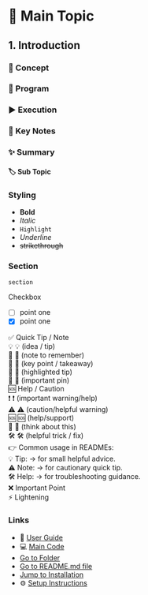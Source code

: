 


# 🚀 Main Topic

## 1. Introduction

### 📘 Concept

### 📝 Program

### ▶️ Execution

### 📌 Key Notes

### ✨ Summary

#### 🏷️ Sub Topic

### Styling
 - **Bold**  
 - _Italic_
 - `Highlight`
 - _Underline_
 - ~~strikethrough~~

### Section 
    section

Checkbox
- [ ]  point one
- [x]  point one

✅ Quick Tip / Note  
💡 💡 (idea / tip)  
📝 📝 (note to remember)  
🔑 🔑 (key point / takeaway)  
🌟 🌟 (highlighted tip)  
📌 📌 (important pin)  
🆘 Help / Caution  
❗ ❗ (important warning/help)  
⚠️ ⚠️ (caution/helpful warning)  
🆘 🆘 (help/support)  
🤔 🤔 (think about this)  
🛠️ 🛠️ (helpful trick / fix)  
👉 Common usage in READMEs:  
💡 Tip: → for small helpful advice.  
⚠️ Note: → for cautionary quick tip.  
🛠️ Help: → for troubleshooting guidance.  
❌ Important Point  
 ⚡ Lightening
### Links
- 📖 [User Guide](docs/guide.md)
- 💻 [Main Code](src/Main.java)
- [Go to Folder](firstprogram/)
- [Go to README.md file](firstprogram/README.md)
- [Jump to Installation](#installation-guide)
- ⚙️ [Setup Instructions](docs/guide.md#setup-instructions)
